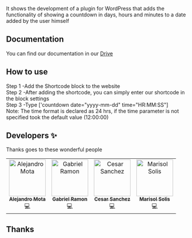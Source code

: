 It shows the development of a plugin for WordPress that adds the functionality of showing a countdown in days, hours and minutes to a date added by the user himself
 
## Documentation
You can find our documentation in our [Drive](https://drive.google.com/drive/u/2/folders/1cUdb39DSAFEZmSnMARXeDhJWAdFjkjZV)

## How to use
Step 1 -Add the Shortcode block to the website</br>
Step 2 -After adding the shortcode, you can simply enter our shortcode in the block settings</br>
Step 3 -Type ['countdown date="yyyy-mm-dd" time="HR:MM:SS"]</br>
Note: The time format is declared as 24 hrs, if the time parameter is not specified took the default value (12:00:00)


## Developers ✨

Thanks goes to these wonderful people

<!-- ALL-CONTRIBUTORS-LIST:START - Do not remove or modify this section -->
<!-- prettier-ignore-start -->
<!-- markdownlint-disable -->
<table>
  <tr>
    <td align="center"><a href="https://github.com/alejandromotadev"><img src="https://avatars.githubusercontent.com/u/107156668?v=4" width="100px;" alt="Alejandro Mota"/><br /><sub><b>Alejandro Mota</b></sub></a><br /><a>💻</a></td>
    <td align="center"><a href="https://github.com/Gabriel-Ramon"><img src="https://avatars.githubusercontent.com/u/103237220?v=4" width="100px;" alt="Gabriel Ramon"/><br /><sub><b>Gabriel Ramon</b></sub></a><br /><a>💻</a></td>
        <td align="center"><a href="https://github.com/CesarSanchezdev"><img src="https://avatars.githubusercontent.com/u/110840112?v=4" width="100px;" alt="Cesar Sanchez"/><br /><sub><b>Cesar Sanchez</b></sub></a><br /><a>💻</a></td>
            <td align="center"><a href="https://github.com/marisolis"><img src="https://avatars.githubusercontent.com/u/110839185?v=4" width="100px;" alt="Marisol Solis"/><br /><sub><b>Marisol Solis</b></sub></a><br /><a>💻</a></td>
  </tr>
</table>

<!-- markdownlint-enable -->
<!-- prettier-ignore-end -->
<!-- ALL-CONTRIBUTORS-LIST:END -->

## Thanks

